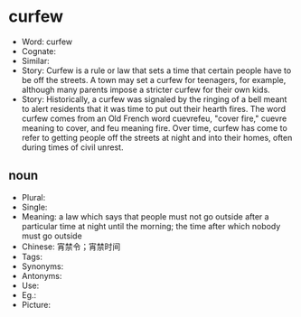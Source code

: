 # curfew

- Word: curfew
- Cognate: 
- Similar: 
- Story: Curfew is a rule or law that sets a time that certain people have to be off the streets. A town may set a curfew for teenagers, for example, although many parents impose a stricter curfew for their own kids.
- Story: Historically, a curfew was signaled by the ringing of a bell meant to alert residents that it was time to put out their hearth fires. The word curfew comes from an Old French word cuevrefeu, "cover fire," cuevre meaning to cover, and feu meaning fire. Over time, curfew has come to refer to getting people off the streets at night and into their homes, often during times of civil unrest.

## noun

- Plural: 
- Single: 
- Meaning: a law which says that people must not go outside after a particular time at night until the morning; the time after which nobody must go outside
- Chinese: 宵禁令；宵禁时间
- Tags: 
- Synonyms: 
- Antonyms: 
- Use: 
- Eg.: 
- Picture: 

